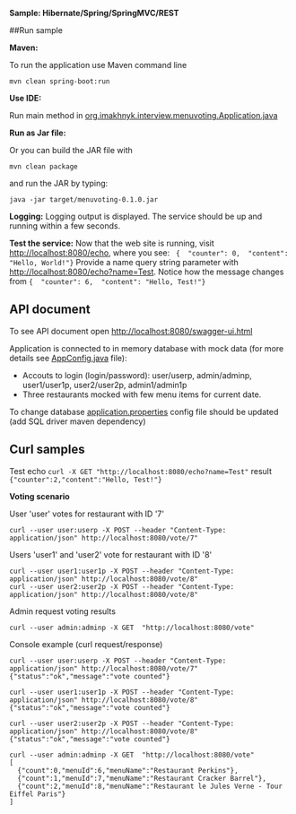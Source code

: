 **Sample:  Hibernate/Spring/SpringMVC/REST**

##Run sample

**Maven:**

  To run the application use Maven command line 
  
  ```
  mvn clean spring-boot:run 
  ```
**Use IDE:**

  Run main method in [org.imakhnyk.interview.menuvoting.Application.java](https://github.com/ivanmakhnyk/restaurantvote/blob/master/src/main/java/org/imakhnyk/interview/menuvoting/Application.java)

**Run as Jar file:**

  Or you can build the JAR file with 
  ```
  mvn clean package 
  ``` 
  and run the JAR by typing: 
  ``` 
  java -jar target/menuvoting-0.1.0.jar
  ```

**Logging:**
Logging output is displayed. The service should be up and running within a few seconds.

**Test the service:**
Now that the web site is running, visit <http://localhost:8080/echo>, where you see:
``` {  "counter": 0,  "content": "Hello, World!"}```
Provide a name query string parameter with <http://localhost:8080/echo?name=Test>. Notice how the message changes from
```{  "counter": 6,  "content": "Hello, Test!"}```

## API document
To see API document open <http://localhost:8080/swagger-ui.html>

Application is connected to in memory database with mock data (for more details see [AppConfig.java](https://github.com/ivanmakhnyk/restaurantvote/blob/master/src/main/java/org/imakhnyk/interview/menuvoting/AppConfig.java) file):
- Accouts to login (login/password): user/userp, admin/adminp, user1/user1p, user2/user2p, admin1/admin1p
- Three restaurants mocked with few menu items for current date.

To change database [application.properties](https://github.com/ivanmakhnyk/restaurantvote/blob/master/src/main/resources/application.properties) config file should be updated (add SQL driver maven dependency)

## Curl samples

Test echo ```curl -X GET "http://localhost:8080/echo?name=Test"``` result ```{"counter":2,"content":"Hello, Test!"}```

**Voting scenario**

User 'user' votes for restaurant with ID '7'
```
curl --user user:userp -X POST --header "Content-Type: application/json" http://localhost:8080/vote/7"
```
Users 'user1' and 'user2' vote for restaurant with ID '8'
```
curl --user user1:user1p -X POST --header "Content-Type: application/json" http://localhost:8080/vote/8"
curl --user user2:user2p -X POST --header "Content-Type: application/json" http://localhost:8080/vote/8"
```
Admin request voting results
```
curl --user admin:adminp -X GET  "http://localhost:8080/vote"
```

Console example (curl request/response)
```
curl --user user:userp -X POST --header "Content-Type: application/json" http://localhost:8080/vote/7"
{"status":"ok","message":"vote counted"}

curl --user user1:user1p -X POST --header "Content-Type: application/json" http://localhost:8080/vote/8"
{"status":"ok","message":"vote counted"}

curl --user user2:user2p -X POST --header "Content-Type: application/json" http://localhost:8080/vote/8"
{"status":"ok","message":"vote counted"}

curl --user admin:adminp -X GET  "http://localhost:8080/vote"
[
  {"count":0,"menuId":6,"menuName":"Restaurant Perkins"},
  {"count":1,"menuId":7,"menuName":"Restaurant Cracker Barrel"},
  {"count":2,"menuId":8,"menuName":"Restaurant le Jules Verne - Tour Eiffel Paris"}
]
```

